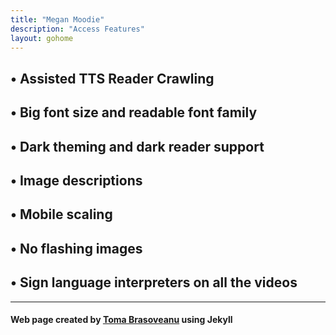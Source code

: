 ```yaml
---
title: "Megan Moodie"
description: "Access Features"
layout: gohome
---
```


## • Assisted TTS Reader Crawling
## • Big font size and readable font family
## • Dark theming and dark reader support
## • Image descriptions
## • Mobile scaling
## • No flashing images
## • Sign language interpreters on all the videos

-----

#### Web page created by [Toma Brasoveanu](https://meganmoodie.github.io/toma.html) using Jekyll
